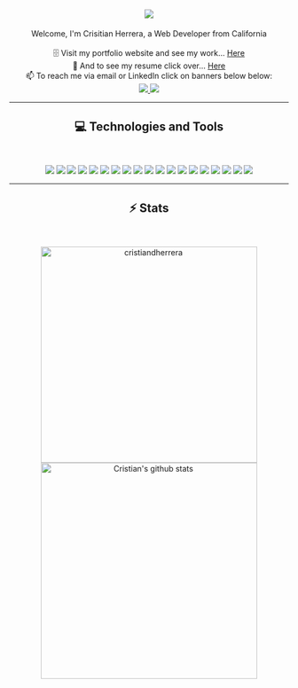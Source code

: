 
<h1 align="center">
  <a href="https://git.io/typing-svg">
    <img
      src="https://readme-typing-svg.herokuapp.com/?lines=Hello,+There!+👋;This+is+Cristian....;Nice+to+meet+you!&center=true&size=30"
    />
  </a>
</h1>
<!--
<h5 align="center">
  <a href="https://www.linkedin.com">
    <img
      src="https://img.shields.io/badge/linkedin-%230077B5.svg?style=for-the-badge&logo=linkedin&logoColor=white"
    />
  </a>
  <a href="https://stackoverflow.com/">
    <img
      src="https://img.shields.io/badge/-Stackoverflow-FE7A16?style=for-the-badge&logo=stack-overflow&logoColor=white"
    />
  </a>
  <a href="https://www.codewars.com/">
    <img
      src="https://img.shields.io/badge/Codewars-B1361E?style=for-the-badge&logo=Codewars&logoColor=white"
    />
  </a>
    <a href="https://www.codewars.com/">
    <img
      src="https://img.shields.io/badge/-LeetCode-FFA116?style=for-the-badge&logo=LeetCode&logoColor=black"
    />
    <a href="https://codepen.io/">
    <img
      src="https://img.shields.io/badge/Codepen-000000?style=for-the-badge&logo=codepen&logoColor=white"
    />
  </a>
</h5>
<br />
-->


<p align="center">
  Welcome, I'm Crisitian Herrera, a Web Developer from California
  <br />
<!--   <br />
  🎓 I'm currently studying for a bachelor's degree in Computer Science -->
  <br />
  🗄️ Visit my portfolio website and see my work...
  <a href="https://cristianherrera.dev/" title="Projects"
    >Here</a>
  <br />
  🧾 And to see my resume click over...
   <a href="https://cristianherrera.dev/Cristian_Herrera's_Resume.pdf" title="Projects"
    >Here</a>
  <br />
  📫 To reach me via email or LinkedIn click on banners below below:
  <br>
  <a href="mailto: contact@cristiandherrera.dev">
    <img src="https://img.shields.io/badge/Gmail-D14836?style=for-the-badge&logo=gmail&logoColor=white">
  </a>
    <a href="https://www.linkedin.com/in/cristiandherrera/">
      <img src="https://img.shields.io/badge/LinkedIn-0077B5?style=for-the-badge&logo=linkedin&logoColor=white">
    </a>
</p>

<hr />
<h2 align="center">💻 Technologies and Tools </h2>
<br />
<p align="center">
  <img
    src="https://img.shields.io/badge/HTML5-E34F26?style=for-the-badge&logo=html5&logoColor=white"
  />
   <img
    src="https://img.shields.io/badge/CSS3-1572B6?style=for-the-badge&logo=css3&logoColor=white"
  />
   <img
    src="https://img.shields.io/badge/Sass-CC6699?style=for-the-badge&logo=sass&logoColor=white"
  />
    <img
    src="https://img.shields.io/badge/Bootstrap-563D7C?style=for-the-badge&logo=bootstrap&logoColor=white"
  /> 
   <img
    src="https://img.shields.io/badge/JavaScript-F7DF1E?style=for-the-badge&logo=javascript&logoColor=black"
  />
   <img
    src="https://img.shields.io/badge/jQuery-0769AD?style=for-the-badge&logo=jquery&logoColor=white"
  /> 
   <img
    src="https://img.shields.io/badge/React-20232A?style=for-the-badge&logo=react&logoColor=61DAFB"
  />
   <img
    src="https://img.shields.io/badge/Node.js-43853D?style=for-the-badge&logo=node.js&logoColor=white"
  />
   <img
    src="https://img.shields.io/badge/Express.js-404D59?style=for-the-badge"
  /> 
    <img
    src="https://img.shields.io/badge/MongoDB-4EA94B?style=for-the-badge&logo=mongodb&logoColor=white"
  /> 
    <img
    src="https://img.shields.io/badge/Java-ED8B00?style=for-the-badge&logo=openjdk&logoColor=white"
  />
    <img
    src="https://img.shields.io/badge/Python-3776AB?style=for-the-badge&logo=python&logoColor=white"
  />
    <img
    src="https://img.shields.io/badge/Amazon_AWS-FF9900?style=for-the-badge&logo=amazonaws&logoColor=white"
  /> 
    <img
    src="https://img.shields.io/badge/Figma-F24E1E?style=for-the-badge&logo=figma&logoColor=white"
  />
    <img
    src="https://img.shields.io/badge/powershell-5391FE?style=for-the-badge&logo=powershell&logoColor=white"
  />
     <img
    src="https://img.shields.io/badge/Shell_Script-121011?style=for-the-badge&logo=gnu-bash&logoColor=white"
  /> 
    <img
    src="https://img.shields.io/badge/Android_Studio-3DDC84?style=for-the-badge&logo=android-studio&logoColor=white"
  />
   <img
    src="https://img.shields.io/badge/Visual_Studio-5C2D91?style=for-the-badge&logo=visual%20studio&logoColor=white"
  /> 
   <img
    src="https://img.shields.io/badge/Trello-0052CC?style=for-the-badge&logo=trello&logoColor=white"
  />

  <!--
     <img
    src="https://img.shields.io/badge/mac%20os-000000?style=for-the-badge&logo=apple&logoColor=white"
  />
    <img
    src="https://img.shields.io/badge/Windows-0078D6?style=for-the-badge&logo=windows&logoColor=white" 
  />
    <img 
    src="https://img.shields.io/badge/Linux-FCC624?style=for-the-badge&logo=linux&logoColor=black"
  /> -->
  </p>

  <!-- 

  https://img.shields.io/badge/Codepen-000000?style=for-the-badge&logo=codepen&logoColor=white

  https://img.shields.io/badge/Codewars-B1361E?style=for-the-badge&logo=Codewars&logoColor=white
  
  https://img.shields.io/badge/Stack_Overflow-FE7A16?style=for-the-badge&logo=stack-overflow&logoColor=white
  
  https://img.shields.io/badge/Google_Play-414141?style=for-the-badge&logo=google-play&logoColor=white
    
  
-->





  

<!-- <h2 align="center">📚 Education</h2>
<br />

<p align="center">
  <img
    src="https://img.shields.io/badge/Codecademy-FFF0E5?style=for-the-badge&logo=codecademy&logoColor=303347"
  />
   <img
    src="https://img.shields.io/badge/Coursera-0056D2?style=for-the-badge&logo=Coursera&logoColor=white"
  />
   <img
    src="https://img.shields.io/badge/freecodecamp-27273D?style=for-the-badge&logo=freecodecamp&logoColor=white"
  />
    <img
    src="https://img.shields.io/badge/MDN_Web_Docs-black?style=for-the-badge&logo=mdnwebdocs&logoColor=white"
  /> 
    <img
    src="https://img.shields.io/badge/Udemy-EC5252?style=for-the-badge&logo=Udemy&logoColor=white"
  /> 
     <img
    src="https://img.shields.io/badge/YouTube-FF0000?style=for-the-badge&logo=youtube&logoColor=white"
  /> 
</p>
 -->

<!-- <h2 align="center">🔧 Tools</h2>
<br />

<p align="center">
  <img
    src="https://img.shields.io/badge/Trello-0052CC?style=for-the-badge&logo=trello&logoColor=white"
  />
    <img
    src="https://img.shields.io/badge/Android_Studio-3DDC84?style=for-the-badge&logo=android-studio&logoColor=white"
  />
   <img
    src="https://img.shields.io/badge/Visual_Studio-5C2D91?style=for-the-badge&logo=visual%20studio&logoColor=white"
  /> 
    <img
    src="https://img.shields.io/badge/Visual_Studio_Code-0078D4?style=for-the-badge&logo=visual%20studio%20code&logoColor=white"
  /> 
    <img
    src="https://img.shields.io/badge/Netlify-00C7B7?style=for-the-badge&logo=netlify&logoColor=white"
  /> 
    <img
    src="https://img.shields.io/badge/Heroku-430098?style=for-the-badge&logo=heroku&logoColor=white"
  />
</p> -->


<hr />

<h2 align="center">⚡ Stats</h2>
<br />
<p align="center"></p>
<div align="center">
  <a
    href="https://github.com/denvercoder1/github-readme-streak-stats"
    title="Go to Source"
  >
    <img
      align="center"
      width="390"
      src="https://github-readme-streak-stats.herokuapp.com/?user=cristiandherrera&theme=react&border=61dafb&hide_border=true"
      alt="cristiandherrera"
  /></a>
  <a href="https://github.com/anuraghazra/github-readme-stats"
    ><img
      width="390"
      align="center"
      src="https://github-readme-stats.vercel.app/api?username=cristiandherrera&show_icons=true&include_all_commits=true&theme=buefy&hide_border=true&title_color=61dafb&text_color=ffffff&icon_color=61dafb&bg_color=20232a&langs_count=5&layout=compact&border_color=61dafb&hide_border=true"
      alt="Cristian's github stats"
  /></a>
<!-- </div>
<div align="center">
  <a href="https://github.com/anuraghazra/github-readme-stats"
    ><img
      width="325"
      align="center"
      src="https://github-readme-stats.vercel.app/api/top-langs/?username=cristiandherrera&layout=compact&theme=buefy&hide_border=true&title_color=61dafb&text_color=ffffff&icon_color=61dafb&bg_color=20232a&langs_count=8&layout=compact&border_color=61dafb&hide_border=true"
  /></a>
</div> -->
<!-- <br />
<img
  src="https://activity-graph.herokuapp.com/graph?username=cristiandherrera&theme=react-dark&bg_color=20232a&hide_border=true"
  width="100%"
/> -->
<!--
<hr>

<h2 align="center">👨‍💻 Repositories 👨‍💻</h2>
<br>
<div width="100%" align="center">
  <a align="left" href="https://github.com/zumrudu-anka/Algorithms" title="Algorithms"><img align="left" height="115" src="https://github-readme-stats.vercel.app/api/pin/?username=zumrudu-anka&repo=Algorithms&theme=react&border_color=61dafb&border_radius=10"></a><a align="right" href="https://github.com/zumrudu-anka/DataStructures" title="Data Structures"><img align="right" height="115" src="https://github-readme-stats.vercel.app/api/pin/?username=zumrudu-anka&repo=DataStructures&theme=react&border_color=61dafb&border_radius=10"></a>
</div>
<br/><br/><br/><br/><br/><br/>
<div width="100%" align="center">
  <a align="left" href="https://github.com/zumrudu-anka/Turkce-Heceleme-CPP" title="Turkce-Heceleme-CPP"><img align="left" height="115" src="https://github-readme-stats.vercel.app/api/pin/?username=zumrudu-anka&repo=Turkce-Heceleme-CPP&theme=react&border_color=61dafb&border_radius=10"></a>
  <a align="right" href="https://github.com/zumrudu-anka/CopyMoveForgeryDetectionWithDCT" title="Copy&Move Forgery Detection With DCT"><img align="right" height="115" src="https://github-readme-stats.vercel.app/api/pin/?username=zumrudu-anka&repo=CopyMoveForgeryDetectionWithDCT&theme=react&border_color=61dafb&border_radius=10"></a>
</div>
<br/><br/><br/><br/><br/><br/>
<div width="100%" align="center">
  <a align="left" href="https://github.com/zumrudu-anka/cpp-openmp-needleman-wunsch" title="Needleman Wunsch Algorithm With OpenMP"><img align="left" height="115" src="https://github-readme-stats.vercel.app/api/pin/?username=zumrudu-anka&repo=cpp-openmp-needleman-wunsch&theme=react&border_color=61dafb&border_radius=10"></a>
  <a align="right" href="https://github.com/zumrudu-anka/cpp-artificial-neural-networks" title="Artificial Neural Networks"><img align="right" height="115" src="https://github-readme-stats.vercel.app/api/pin/?username=zumrudu-anka&repo=cpp-artificial-neural-networks&theme=react&border_color=61dafb&border_radius=10"></a>
</div>
<br/><br/><br/><br/><br/><br/>
<div width="100%" align="center">
  <a align="left" href="https://github.com/zumrudu-anka/javascript-minesweeper" title="Minesweeper"><img align="left" height="115" src="https://github-readme-stats.vercel.app/api/pin/?username=zumrudu-anka&repo=javascript-minesweeper&theme=react&border_color=61dafb&border_radius=10"></a>
  <a align="right" href="https://github.com/zumrudu-anka/KTU-TraditionalComputerOlympics-2019" title="KTU Traditional Computer Olympics 2019-2020"><img align="right" height="115" src="https://github-readme-stats.vercel.app/api/pin/?username=zumrudu-anka&repo=KTU-TraditionalComputerOlympics-2019&theme=react&border_color=61dafb&border_radius=10"></a>
</div>
<br><br><br><br><br><br>
<h4 align="center">
  <a href="https://github.com/cristiandherrera?tab=repositories" title="Show Repositories">🔎 Show More 🔍</a>
</h4>

<!--
**cristiandherrera/cristiandherrera** is a ✨ _special_ ✨ repository because its `README.md` (this file) appears on your GitHub profile.

Here are some ideas to get you started:

- 🔭 I’m currently working on ...
- 🌱 I’m currently learning ...
- 👯 I’m looking to collaborate on ...
- 🤔 I’m looking for help with ...
- 💬 Ask me about ...
- 📫 How to reach me: ...
- 😄 Pronouns: ...
- ⚡ Fun fact: ...


Notes: If you want use this readme, firstly star it please. If you can't align your repositories like this, please change your repository desription to shorter than now. Maybe 4 or 5 word will be good.

![Metrics](https://metrics.lecoq.io/cristiandherrera?template=classic&base.header=0&base.activity=0&base.community=0&base.repositories=0&base.metadata=0&achievements=1&achievements.threshold=C&achievements.secrets=true&achievements.limit=0&config.timezone=Europe%2FIstanbul)

-->
